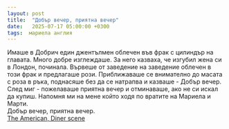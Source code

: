 ```yaml
---
layout: post
title:  "Добър вечер, приятна вечер"
date:   2025-07-17 05:00:00 +0300
tags:  мариела англия
---
```

Имаше в Добрич един джентълмен облечен във фрак с цилиндър на главата. 
Много добре изглеждаше. За него казваха, че изгубил жена си в Лондон, починала. 
Вървеше от заведение на заведение облечен в този фрак и предлагаше рози. 
Приближаваше се внимателно до масата с роза в ръка, поднасяше без да се натрапва и казваше - Добър вечер.
След миг - пожелаваше приятна вечер и отминаваше, ако не си искал да купиш.
Напомня ми на мене който ходя по вратите на Мариела и Марти.  
Добър вечер, приятна вечер.  
[The American, Diner scene](https://youtu.be/gSEWJFkDM0M?si=DWMqVV6hXXYmwHbm)

